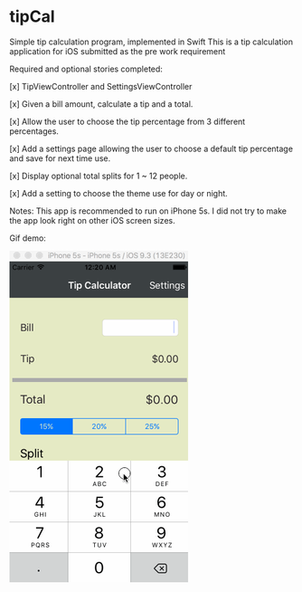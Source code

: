 # tipCal
Simple tip calculation program, implemented in Swift 
This is a tip calculation application for iOS submitted as the pre work requirement

Required and optional stories completed:

[x] TipViewController and SettingsViewController

[x] Given a bill amount, calculate a tip and a total.

[x] Allow the user to choose the tip percentage from 3 different percentages.

[x] Add a settings page allowing the user to choose a default tip percentage and save for next time use.

[x] Display optional total splits for 1 ~ 12 people.

[x] Add a setting to choose the theme use for day or night.

Notes: 
This app is recommended to run on iPhone 5s. 
I did not try to make the app look right on other iOS screen sizes.


Gif demo:

![Alt text](https://github.com/ggpaue/tipCal/blob/master/tipCal.gif)
